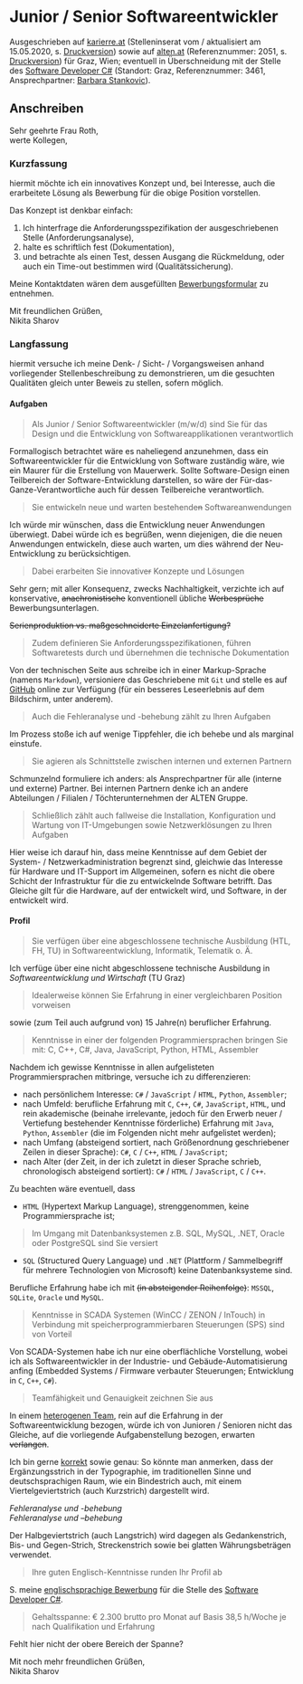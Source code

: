 # Junior / Senior Softwareentwickler

Ausgeschrieben auf [karierre.at](https://www.karriere.at/jobs/5326814) (Stelleninserat vom / aktualisiert am 15.05.2020, s. [Druckversion](media/karriere.at.pdf)) sowie auf [alten.at](https://www.alten.at/karriere/jobs/2051-junior-senior-software-entwicklung-ker/) (Referenznummer: 2051, s. [Druckversion](media/alten.at.pdf)) für Graz, Wien; eventuell in Überschneidung mit der Stelle des [Software Developer C#](https://github.com/nikita-sharov/docs/blob/master/applications-for-employment/alten/software-developer-csharp/motivational-letter.md) (Standort: Graz, Referenznummer: 3461, Ansprechpartner: [Barbara Stankovic](mailto:bstankovic@alten.at)).

## Anschreiben

Sehr geehrte Frau Roth,  
werte Kollegen,

### Kurzfassung

hiermit möchte ich ein innovatives Konzept und, bei Interesse, auch die erarbeitete Lösung als Bewerbung für die obige Position vorstellen.

Das Konzept ist denkbar einfach: 

1. Ich hinterfrage die Anforderungsspezifikation der ausgeschriebenen Stelle (Anforderungsanalyse), 
2. halte es schriftlich fest (Dokumentation), 
3. und betrachte als einen Test, dessen Ausgang die Rückmeldung, oder auch ein Time-out bestimmen wird (Qualitätssicherung).

Meine Kontaktdaten wären dem ausgefüllten [Bewerbungsformular](https://www.alten.at/karriere/bewerbung/2051/ALT/KAT) zu entnehmen.

Mit freundlichen Grüßen,  
Nikita Sharov

### Langfassung

hiermit versuche ich meine Denk- / Sicht- / Vorgangsweisen anhand vorliegender Stellenbeschreibung zu demonstrieren, um die gesuchten Qualitäten gleich unter Beweis zu stellen, sofern möglich.

#### Aufgaben

> Als Junior / Senior Softwareentwickler (m/w/d) sind Sie für das Design und die Entwicklung von Softwareapplikationen verantwortlich

Formallogisch betrachtet wäre es naheliegend anzunehmen, dass ein Softwareentwickler für die Entwicklung von Software zuständig wäre, wie ein Maurer für die Erstellung von Mauerwerk. Sollte Software-Design einen Teilbereich der Software-Entwicklung darstellen, so wäre der Für-das-Ganze-Verantwortliche auch für dessen Teilbereiche verantwortlich.

> Sie entwickeln neue und warten bestehende~~n~~ Softwareanwendungen

Ich würde mir wünschen, dass die Entwicklung neuer Anwendungen überwiegt. Dabei würde ich es begrüßen, wenn diejenigen, die die neuen Anwendungen entwickeln, diese auch warten, um dies während der Neu-Entwicklung zu berücksichtigen.

> Dabei erarbeiten Sie innovative~~r~~ Konzepte und Lösungen

Sehr gern; mit aller Konsequenz, zwecks Nachhaltigkeit, verzichte ich auf konservative, ~~anachronistische~~ konventionell übliche ~~Werbesprüche~~ Bewerbungsunterlagen.

~~Serienproduktion vs. maßgeschneiderte Einzelanfertigung?~~

> Zudem definieren Sie Anforderungsspezifikationen, führen Softwaretests durch und übernehmen die technische Dokumentation

Von der technischen Seite aus schreibe ich in einer Markup-Sprache (namens `Markdown`), versioniere das Geschriebene mit `Git` und stelle es auf [GitHub](https://github.com/nikita-sharov/docs.de-de/blob/master/applications-for-employment/alten/junior-senior-softwareentwickler/motivational-letter.md) online zur Verfügung (für ein besseres Leseerlebnis auf dem Bildschirm, unter anderem).

> Auch die Fehleranalyse und -behebung zählt zu Ihren Aufgaben

Im Prozess stoße ich auf wenige Tippfehler, die ich behebe und als marginal einstufe.

> Sie agieren als Schnittstelle zwischen internen und externen Partnern

Schmunzelnd formuliere ich anders: als Ansprechpartner für alle (interne und externe) Partner. Bei internen Partnern denke ich an andere Abteilungen / Filialen / Töchterunternehmen der ALTEN Gruppe.

> Schließlich zählt auch fallweise die Installation, Konfiguration und Wartung von IT-Umgebungen sowie Netzwerklösungen zu Ihren Aufgaben

Hier weise ich darauf hin, dass meine Kenntnisse auf dem Gebiet der System- / Netzwerkadministration begrenzt sind, gleichwie das Interesse für Hardware und IT-Support im Allgemeinen, sofern es nicht die obere Schicht der Infrastruktur für die zu entwickelnde Software betrifft. Das Gleiche gilt für die Hardware, auf der entwickelt wird, und Software, in der entwickelt wird.

#### Profil

> Sie verfügen über eine abgeschlossene technische Ausbildung (HTL, FH, TU) in Softwareentwicklung, Informatik, Telematik o.&nbsp;Ä.

Ich verfüge über eine nicht abgeschlossene technische Ausbildung in *Softwareentwicklung und Wirtschaft* (TU Graz)

> Idealerweise können Sie Erfahrung in einer vergleichbaren Position vorweisen

sowie (zum Teil auch aufgrund von) 15 Jahre(n) beruflicher Erfahrung.

> Kenntnisse in einer der folgenden Programmiersprachen bringen Sie mit: C, C++, C#, Java, JavaScript, Python, HTML, Assembler

Nachdem ich gewisse Kenntnisse in allen aufgelisteten Programmiersprachen mitbringe, versuche ich zu differenzieren:

- nach persönlichem Interesse: `C#` / `JavaScript` / `HTML`, `Python`, `Assembler`;
- nach Umfeld: berufliche Erfahrung mit `C`, `C++`, `C#`, `JavaScript`, `HTML`, und rein akademische (beinahe irrelevante, jedoch für den Erwerb neuer / Vertiefung bestehender Kenntnisse förderliche) Erfahrung mit `Java`, `Python`, `Assembler` (die im Folgenden nicht mehr aufgelistet werden);
- nach Umfang (absteigend sortiert, nach Größenordnung geschriebener Zeilen in dieser Sprache): `C#`, `C` / `C++`, `HTML` / `JavaScript`;
- nach Alter (der Zeit, in der ich zuletzt in dieser Sprache schrieb, chronologisch absteigend sortiert): `C#` / `HTML` / `JavaScript`, `C` / `C++`.

Zu beachten wäre eventuell, dass

- `HTML` (Hypertext Markup Language), strenggenommen, keine Programmiersprache ist;

> Im Umgang mit Datenbanksystemen z.B. SQL, MySQL, .NET, Oracle oder PostgreSQL sind Sie versiert

- `SQL` (Structured Query Language) und `.NET` (Plattform / Sammelbegriff für mehrere Technologien von Microsoft) keine Datenbanksysteme sind.

Berufliche Erfahrung habe ich mit ~~(in absteigender Reihenfolge)~~: `MSSQL`, `SQLite`, `Oracle` und `MySQL`.

> Kenntnisse in SCADA Systemen (WinCC / ZENON / InTouch) in Verbindung mit speicherprogrammierbaren Steuerungen (SPS) sind von Vorteil

Von SCADA-Systemen habe ich nur eine oberflächliche Vorstellung, wobei ich als Softwareentwickler in der Industrie- und Gebäude-Automatisierung anfing (Embedded Systems / Firmware verbauter Steuerungen; Entwicklung in `C`, `C++`, `C#`).

> Teamfähigkeit und Genauigkeit zeichnen Sie aus

In einem [heterogenen Team](https://github.com/nikita-sharov/.github/blob/master/CODE_OF_CONDUCT.md), rein auf die Erfahrung in der Softwareentwicklung bezogen, würde ich von Junioren / Senioren nicht das Gleiche, auf die vorliegende Aufgabenstellung bezogen, erwarten ~~verlangen~~.

Ich bin gerne [korrekt](https://www.acm.org/code-of-ethics) sowie genau: So könnte man anmerken, dass der Ergänzungsstrich in der Typographie, im traditionellen Sinne und deutschsprachigen Raum, wie ein Bindestrich auch, mit einem Viertelgeviertstrich (auch Kurzstrich) dargestellt wird.

_Fehleranalyse und -behebung_  
_Fehleranalyse und –behebung_

Der Halbgeviertstrich (auch Langstrich) wird dagegen als Gedankenstrich, Bis- und Gegen-Strich, Streckenstrich sowie bei glatten Währungsbeträgen verwendet.

> Ihre guten Englisch-Kenntnisse runden Ihr Profil ab

S. meine [englischsprachige Bewerbung](https://github.com/nikita-sharov/docs/blob/master/applications-for-employment/alten/software-developer-csharp/motivational-letter.md) für die Stelle des [Software Developer C#](https://www.alten.at/en/career/jobs/3461-software-developer-c--.net-oracle-semiconductor-bst).

> Gehaltsspanne: € 2.300 brutto pro Monat auf Basis 38,5 h/Woche je nach Qualifikation und Erfahrung

Fehlt hier nicht der obere Bereich der Spanne?

Mit noch mehr freundlichen Grüßen,  
Nikita Sharov